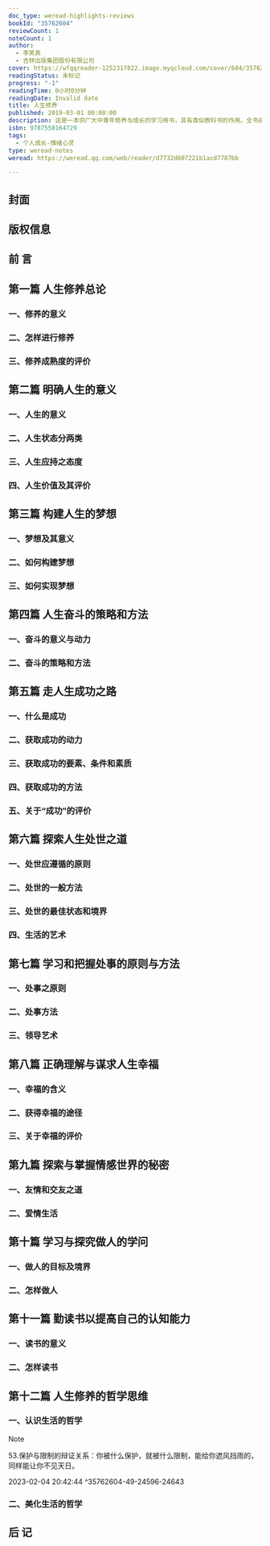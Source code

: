 ```yaml
---
doc_type: weread-highlights-reviews
bookId: "35762604"
reviewCount: 1
noteCount: 1
author:
  - 李笑真
  - 吉林出版集团股份有限公司
cover: https://wfqqreader-1252317822.image.myqcloud.com/cover/604/35762604/t7_35762604.jpg
readingStatus: 未标记
progress: "-1"
readingTime: 0小时0分钟
readingDate: Invalid date
title: 人生修养
published: 2019-03-01 00:00:00
description: 这是一本供广大中青年修养与成长的学习用书，具有类似教科书的作用。全书由十二个篇章构成，采用语录体的形式编排，以人生修养为主题，围绕这个主题，聚集了许许多多有识之士的高谈妙论，是修养、成才、启智的钥匙。人生修养等内容，绝对是青年朋友需要的，是中青年朋友不可或缺的人生教科书。
isbn: 9787558164729
tags:
  - 个人成长-情绪心灵
type: weread-notes
weread: https://weread.qq.com/web/reader/d7732d607221b1acd7787bb

---
```



## 封面

## 版权信息

## 前 言

## 第一篇 人生修养总论

### 一、修养的意义

### 二、怎样进行修养

### 三、修养成熟度的评价

## 第二篇 明确人生的意义

### 一、人生的意义

### 二、人生状态分两类

### 三、人生应持之态度

### 四、人生价值及其评价

## 第三篇 构建人生的梦想

### 一、梦想及其意义

### 二、如何构建梦想

### 三、如何实现梦想

## 第四篇 人生奋斗的策略和方法

### 一、奋斗的意义与动力

### 二、奋斗的策略和方法

## 第五篇 走人生成功之路

### 一、什么是成功

### 二、获取成功的动力

### 三、获取成功的要素、条件和素质

### 四、获取成功的方法

### 五、关于“成功”的评价

## 第六篇 探索人生处世之道

### 一、处世应遵循的原则

### 二、处世的一般方法

### 三、处世的最佳状态和境界

### 四、生活的艺术

## 第七篇 学习和把握处事的原则与方法

### 一、处事之原则

### 二、处事方法

### 三、领导艺术

## 第八篇 正确理解与谋求人生幸福

### 一、幸福的含义

### 二、获得幸福的途径

### 三、关于幸福的评价

## 第九篇 探索与掌握情感世界的秘密

### 一、友情和交友之道

### 二、爱情生活

## 第十篇 学习与探究做人的学问

### 一、做人的目标及境界

### 二、怎样做人

## 第十一篇 勤读书以提高自己的认知能力

### 一、读书的意义

### 二、怎样读书

## 第十二篇 人生修养的哲学思维

### 一、认识生活的哲学

> [!NOTE] 
> 53.保护与限制的辩证关系：你被什么保护，就被什么限制，能给你遮风挡雨的，同样能让你不见天日。
> 
> 2023-02-04 20:42:44 ^35762604-49-24596-24643

### 二、美化生活的哲学

## 后 记

